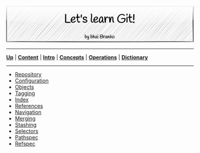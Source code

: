 <p align='center'>
 <img src='../Assets/banners/banner-bhai-branko.png' />
</p>

________________________________________________________________________________
[**Up**](../README.md) |
[**Content**](../README.md) |
[**Intro**](../01-Introduction/introduction.md) |
[**Concepts**](../02-Concepts/concepts.md) |
[**Operations**](../03-Operations/operations.md) |
[**Dictionary**](../04-Appendix/dictionary.md)
________________________________________________________________________________

- [Repository](01-repository.md)
- [Configuration](02-configuration.md)
- [Objects](03-objects.md)
- [Tagging](04-tagging.md)
- [Index](05-index.md)
- [References](06-references.md)
- [Navigation](07-navigation.md)
- [Merging](08-merging.md)
- [Stashing](09-stashing.md)
- [Selectors](10-selectors.md)
- [Pathspec](11-pathspec.md)
- [Refspec](12-refspec.md)



